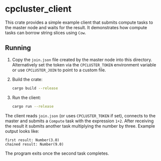 # cpcluster_client

This crate provides a simple example client that submits compute tasks to the
master node and waits for the result. It demonstrates how compute tasks can
borrow string slices using `Cow`.

## Running

1. Copy the `join.json` file created by the master node into this directory. Alternatively set the token via the `CPCLUSTER_TOKEN` environment variable or use `CPCLUSTER_JOIN` to point to a custom file.
2. Build the crate:

   ```bash
   cargo build --release
   ```

3. Run the client:

   ```bash
   cargo run --release
   ```

The client reads `join.json` (or uses `CPCLUSTER_TOKEN` if set), connects to the master and submits a `Compute`
task with the expression `1+2`. After receiving the result it submits another
task multiplying the number by three. Example output looks like:

```
first result: Number(3.0)
chained result: Number(9.0)
```

The program exits once the second task completes.
